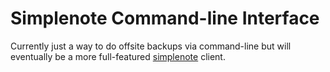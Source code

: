 # Simplenote Command-line Interface

Currently just a way to do offsite backups via command-line but will eventually
be a more full-featured [simplenote](http://simplenoteapp.com) client.

